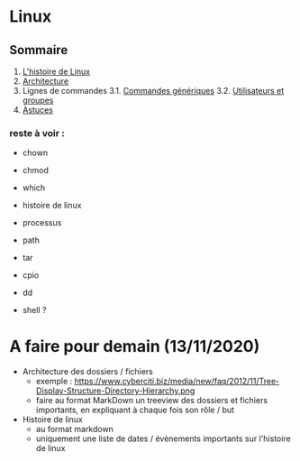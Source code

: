 # Linux

## Sommaire

1. [L'histoire de Linux](https://github.com/kevinniel/resources/blob/master/Cours/linux/histoire.md)
2. [Architecture](https://github.com/kevinniel/resources/blob/master/Cours/linux/architecture.md)
3. Lignes de commandes
  3.1. [Commandes génériques](https://github.com/kevinniel/resources/blob/master/Cours/linux/commandes_generiques.md)
  3.2. [Utilisateurs et groupes](https://github.com/kevinniel/resources/blob/master/Cours/linux/utilisateurs_et_groupes.md)
4. [Astuces](https://github.com/kevinniel/resources/blob/master/Cours/linux/astuces.md)

### reste à voir : 
- chown
- chmod
- which
- histoire de linux
- processus
- path
- tar
- cpio
- dd

- shell ?

# A faire pour demain (13/11/2020) 
- Architecture des dossiers / fichiers
  - exemple : https://www.cyberciti.biz/media/new/faq/2012/11/Tree-Display-Structure-Directory-Hierarchy.png
  - faire au format MarkDown un treeview des dossiers et fichiers importants, en expliquant à chaque fois son rôle / but
- Histoire de linux
  - au format markdown
  - uniquement une liste de dates / évènements importants sur l'histoire de linux
